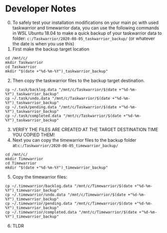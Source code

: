 # Developer Notes

0. To safely test your installation modifications on your main pc with used taskwarrior and timewarrior data, you can use the following commands in WSL Ubuntu 18.04 to make a quick backup of your taskwarrior data to folder: `c:/Taskwarrior/2020-08-05_taskwarrior_backup/` (or whatever the date is when you use this)
1. First make the backup target location
```
cd /mnt/c/
mkdir Taskwarrior
cd Taskwarrior
mkdir "$(date +"%d-%m-%Y")_taskwarrior_backup"
```
2. Then copy the taskwarrior files to the backup target destination.
```
cp ~/.task/backlog.data "/mnt/c/Taskwarrior/$(date +"%d-%m-%Y")_taskwarrior_backup"
cp ~/.task/undo.data "/mnt/c/Taskwarrior/$(date +"%d-%m-%Y")_taskwarrior_backup"
cp ~/.task/pending.data "/mnt/c/Taskwarrior/$(date +"%d-%m-%Y")_taskwarrior_backup"
cp ~/.task/completed.data "/mnt/c/Taskwarrior/$(date +"%d-%m-%Y")_taskwarrior_backup"
```
3. VERIFY THE FILES ARE CREATED AT THE TARGET DESTINATION TIME YOU COPIED THEM!
4. Next you can copy the timewarrior files to the backup folder at:`c:/Taskwarrior/2020-08-05_timewarrior_backup/`
```
cd /mnt/c/
mkdir Timewarrior
cd Timewarrior
mkdir "$(date +"%d-%m-%Y")_timewarrior_backup"
```
5. Copy the timewarrior files:
```
cp ~/.timewarrior/backlog.data "/mnt/c/Timewarrior/$(date +"%d-%m-%Y")_timewarrior_backup"
cp ~/.timewarrior/undo.data "/mnt/c/Timewarrior/$(date +"%d-%m-%Y")_timewarrior_backup"
cp ~/.timewarrior/pending.data "/mnt/c/Timewarrior/$(date +"%d-%m-%Y")_timewarrior_backup"
cp ~/.timewarrior/completed.data "/mnt/c/Timewarrior/$(date +"%d-%m-%Y")_timewarrior_backup"
```
6. TLDR 
```
```
